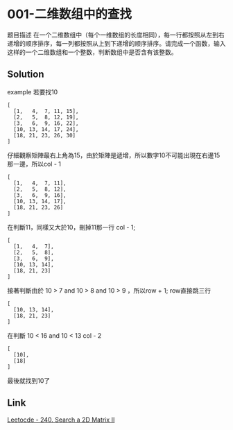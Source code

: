 # 001-二维数组中的查找

题目描述
在一个二维数组中（每个一维数组的长度相同），每一行都按照从左到右递增的顺序排序，每一列都按照从上到下递增的顺序排序。请完成一个函数，输入这样的一个二维数组和一个整数，判断数组中是否含有该整数。


## Solution
example 若要找10
````
[
  [1,   4,  7, 11, 15],
  [2,   5,  8, 12, 19],
  [3,   6,  9, 16, 22],
  [10, 13, 14, 17, 24],
  [18, 21, 23, 26, 30]
]
````

仔細觀察矩陣最右上角為15，由於矩陣是遞增，所以數字10不可能出現在右邊15那一邊，所以col - 1

````
[
  [1,   4,  7, 11],
  [2,   5,  8, 12],
  [3,   6,  9, 16],
  [10, 13, 14, 17],
  [18, 21, 23, 26]
]
````

在判斷11，同樣又大於10，刪掉11那一行 col - 1;

````
[
  [1,   4,  7],
  [2,   5,  8],
  [3,   6,  9],
  [10, 13, 14],
  [18, 21, 23]
]
````

接著判斷由於 10 > 7 and 10 > 8 and 10 > 9 ，所以row + 1; row直接跳三行

````
[
  [10, 13, 14],
  [18, 21, 23]
]
````

在判斷 10 < 16 and 10 < 13 col - 2 

````
[
  [10],
  [18]
]
````

最後就找到10了

## Link
[Leetocde - 240. Search a 2D Matrix II](https://leetcode.com/problems/search-a-2d-matrix-ii/)